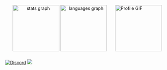 
<img align="right" height="150" src="https://user-images.githubusercontent.com/112336374/249853834-f45a6de8-b3c8-45f4-a419-719866833375.gif" alt="Profile GIF">

<div align="center">
  <img src="https://github-readme-stats-private-two.vercel.ap/api?username=benny-nottonson&hide_title=false&hide_rank=false&show_icons=true&include_all_commits=true&count_private=true&disable_animations=false&theme=dracula&locale=en&hide_border=false&order=1" height="150" alt="stats graph"  />
  <img src="https://github-readme-stats-private-two.vercel.ap/api/top-langs?username=benny-nottonson&locale=en&hide_title=false&layout=compact&card_width=320&langs_count=5&theme=dracula&hide_border=false&order=2" height="150" alt="languages graph"  />
</div>

###

[![Discord](https://img.shields.io/badge/Discord-%237289DA.svg?logo=discord&logoColor=white)](https://discord.gg/benny.n) 
![](https://komarev.com/ghpvc/?username=Benny-Nottonson)

###

<br clear="both">

###
